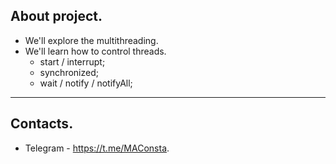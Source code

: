 


About project.
----------
- We'll explore the multithreading.
- We'll learn how to control threads.
    - start / interrupt;
    - synchronized;
    - wait / notify / notifyAll;
----------
Contacts.
----------
- Telegram - https://t.me/MAConsta.